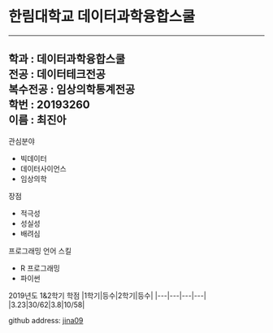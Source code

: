 # 한림대학교 데이터과학융합스쿨 
---
학과 : 데이터과학융합스쿨   
전공 : 데이터테크전공   
복수전공 : 임상의학통계전공   
학번 : 20193260   
이름 : 최진아   
---



관심분야   
* 빅데이터
* 데이터사이언스
* 임상의학

장점   
* 적극성
* 성실성   
* 배려심   


프로그래밍 언어 스킬   
* R 프로그래밍
* 파이썬

2019년도 1&2학기 학점 
|1학기|등수|2학기|등수|
|---|---|---|---|
|3.23|30/62|3.8|10/58|

github address: [jina09][github]

[github]:https://github.com/jina09
